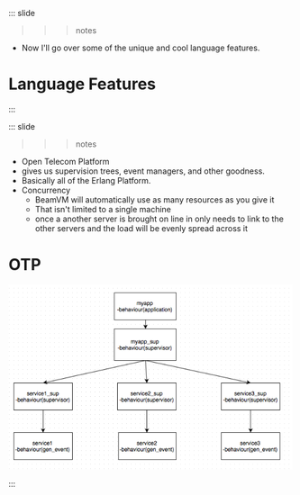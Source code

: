 
::: slide

>>> notes

- Now I'll go over some of the unique and cool language features.

>>>

# Language Features

:::

::: slide

>>> notes

- Open Telecom Platform
- gives us supervision trees, event managers, and other goodness.
- Basically all of the Erlang Platform.
- Concurrency
  - BeamVM will automatically use as many resources as you give it
  - That isn't limited to a single machine
  - once a another server is brought on line in only needs to link to the other servers and the load will be evenly spread across it

>>>

# OTP

![](/content/images/otp.png)

:::
